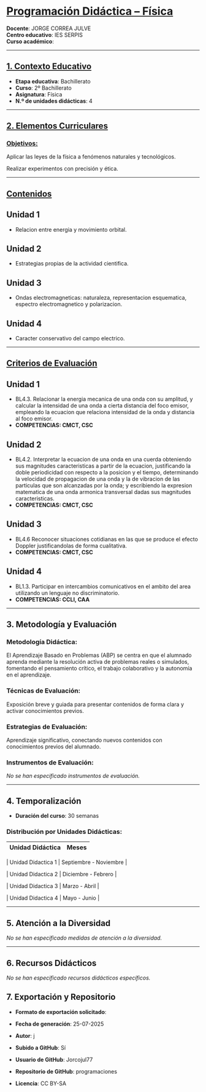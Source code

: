 # <u>Programación Didáctica – Física</u>

**Docente**: JORGE CORREA JULVE  
**Centro educativo**: IES SERPIS  
**Curso académico**:   

---

## <u>1. Contexto Educativo</u>

- **Etapa educativa**: Bachillerato
- **Curso**: 2º Bachillerato
- **Asignatura**: Física
- **N.º de unidades didácticas**: 4

---
## <u>2. Elementos Curriculares</u>

### <u>Objetivos:</u>



Aplicar las leyes de la física a fenómenos naturales y tecnológicos.

Realizar experimentos con precisión y ética.



---

## <u>Contenidos</u>

## Unidad 1
- Relacion entre energia y movimiento orbital.
## Unidad 2
- Estrategias propias de la actividad cientifica.
## Unidad 3
- Ondas electromagneticas: naturaleza, representacion esquematica, espectro electromagnetico y polarizacion.
## Unidad 4
- Caracter conservativo del campo electrico.


---

## <u>Criterios de Evaluación</u>

## Unidad 1
- BL4.3. Relacionar la energia mecanica de una onda con su amplitud, y calcular la intensidad de una onda a cierta distancia del foco emisor, empleando la ecuacion que relaciona intensidad de la onda y distancia al foco emisor.
- **COMPETENCIAS: CMCT, CSC**
## Unidad 2
- BL4.2. Interpretar la ecuacion de una onda en una cuerda obteniendo sus magnitudes caracteristicas a partir de la ecuacion, justificando la doble periodicidad con respecto a la posicion y el tiempo, determinando la velocidad de propagacion de una onda y la de vibracion de las particulas que son alcanzadas por la onda; y escribiendo la expresion matematica de una onda armonica transversal dadas sus magnitudes caracteristicas.
- **COMPETENCIAS: CMCT, CSC**
## Unidad 3
- BL4.6 Reconocer situaciones cotidianas en las que se produce el efecto Doppler justificandolas de forma cualitativa.
- **COMPETENCIAS: CMCT, CSC**
## Unidad 4
- BL1.3. Participar en intercambios comunicativos en el ambito del area utilizando un lenguaje no discriminatorio.
- **COMPETENCIAS: CCLI, CAA**


---

## 3. Metodología y Evaluación

### Metodología Didáctica:

El Aprendizaje Basado en Problemas (ABP) se centra en que el alumnado aprenda mediante la resolución activa de problemas reales o simulados, fomentando el pensamiento crítico, el trabajo colaborativo y la autonomía en el aprendizaje.


### Técnicas de Evaluación:

Exposición breve y guiada para presentar contenidos de forma clara y activar conocimientos previos.


### Estrategias de Evaluación:

Aprendizaje significativo, conectando nuevos contenidos con conocimientos previos del alumnado.


### Instrumentos de Evaluación:

_No se han especificado instrumentos de evaluación._


---

## 4. Temporalización

- **Duración del curso**: 30 semanas

### **Distribución por Unidades Didácticas:**


| Unidad Didáctica | Meses |
|------------------|-------------------|


| Unidad Didactica 1 | Septiembre - Noviembre |

| Unidad Didactica 2 | Diciembre - Febrero |

| Unidad Didactica 3 | Marzo - Abril |

| Unidad Didactica 4 | Mayo - Junio |



---

## 5. Atención a la Diversidad


_No se han especificado medidas de atención a la diversidad._

---

## 6. Recursos Didácticos


_No se han especificado recursos didácticos específicos._

## 7. Exportación y Repositorio

- **Formato de exportación solicitado**: 
- **Fecha de generación**: 25-07-2025
- **Autor**: j


- **Subido a GitHub**: Sí
- **Usuario de GitHub**: Jorcojul77
- **Repositorio de GitHub**: programaciones

- **Licencia**: CC BY-SA


